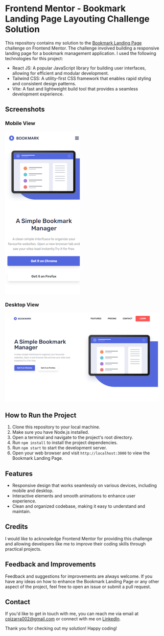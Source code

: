 # Frontend Mentor - Bookmark Landing Page Layouting Challenge Solution

This repository contains my solution to the [Bookmark Landing Page](https://www.frontendmentor.io/challenges/bookmark-landing-page-5d0b588a9edda32581d29158) challenge on Frontend Mentor. The challenge involved building a responsive landing page for a bookmark management application. I used the following technologies for this project:

- React JS: A popular JavaScript library for building user interfaces, allowing for efficient and modular development.
- Tailwind CSS: A utility-first CSS framework that enables rapid styling and consistent design patterns.
- Vite: A fast and lightweight build tool that provides a seamless development experience.

## Screenshots

### Mobile View
![Bookmark Landing Page - Mobile View](/screenshots/Mobile-View.png)

### Desktop View
![Bookmark Landing Page - Desktop View](/screenshots/Desktop-View.png)

## How to Run the Project

1. Clone this repository to your local machine.
2. Make sure you have Node.js installed.
3. Open a terminal and navigate to the project's root directory.
4. Run `npm install` to install the project dependencies.
5. Run `npm start` to start the development server.
6. Open your web browser and visit `http://localhost:3000` to view the Bookmark Landing Page.

## Features

- Responsive design that works seamlessly on various devices, including mobile and desktop.
- Interactive elements and smooth animations to enhance user experience.
- Clean and organized codebase, making it easy to understand and maintain.

## Credits

I would like to acknowledge Frontend Mentor for providing this challenge and allowing developers like me to improve their coding skills through practical projects.

## Feedback and Improvements

Feedback and suggestions for improvements are always welcome. If you have any ideas on how to enhance the Bookmark Landing Page or any other aspect of the project, feel free to open an issue or submit a pull request.

## Contact

If you'd like to get in touch with me, you can reach me via email at [cpizarra002@gmail.com](https://mail.google.com/mail/u/0/#inbox) or connect with me on [LinkedIn](https://www.linkedin.com/in/cesar-pizarra-610336258/).

Thank you for checking out my solution! Happy coding!
